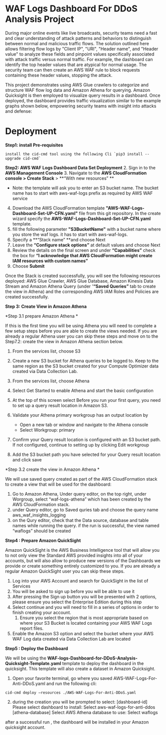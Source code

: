 # WAF Logs Dashboard For DDoS Analysis Project

During major online events like live broadcasts, security teams need a fast and clear understanding of attack patterns and behaviors to distinguish between normal and malicious traffic flows. The solution outlined here allows filtering flow logs by "Client IP", "URI", "Header name", and "Header value" to analyze these fields and pinpoint values specifically associated with attack traffic versus normal traffic. For example, the dashboard can identify the top header values that are atypical for normal usage. The security team can then create an AWS WAF rule to block requests containing these header values, stopping the attack.
 
This project demonstrates using AWS Glue crawlers to categorize and structure WAF flow log data and Amazon Athena for querying. Amazon Quicksight is then employed to visualize query results in a dashboard. Once deployed, the dashboard provides traffic visualization similar to the example graphs shown below, empowering security teams with insight into attacks and defense:

# Deployment
**Step1: install Pre-requisites**

    install the cid-cmd tool using the following Cli `pip3 install --upgrade cid-cmd`

**Step2: AWS WAF Logs Dashboard Data Set Deployment**
2. Sign in to the **AWS Management Console**
3. Navigate to the **AWS CloudFormation **console >** Create Stack** > **“With new resources” **

* Note: the template will ask you to enter an S3 bucket name. The bucket name has to start with aws-waf-logs prefix as required by AWS WAF service 

4. Download the AWS CloudFormation template **"AWS-WAF-Logs-Dashboard-Set-UP-CFN.yaml"** file from this git repository. In the create wizard specify the **AWS-WAF-Logs-Dashboard-Set-UP-CFN.yaml**  template.
5. fill the following parameter **"S3BucketName"** with a bucket name where you store the waf logs. it has to start with aws-waf-logs.
6. Specify a **“Stack name” **and choose Next
7. Leave the **“Configure stack options”** at default values and choose Next
8. Review the details on the final screen and under **“Capabilities”** check the box for **“I acknowledge that AWS CloudFormation might create IAM resources with custom names”**
9. Choose **Submit**

Once the Stack is created successfully, you will see the following resources deployed:
AWS Glue Crawler, AWS Glue Database, Amazon Kinesis Data Stream and Amazon Athena Query (under '**“Saved Queries”** tab to create the view in Athena) and the corresponding AWS IAM Roles and Policies are created successfully.


**Step 3:  Create View in Amazon Athena**

*Step 3.1 prepare Amazon Athena * 

If this is the first time you will be using Athena you will need to complete a few setup steps before you are able to create the views needed. If you are already a regular Athena user you can skip these steps and move on to the Step7.2: create the view in Amazon Athena section below. 

1. From the services list, choose S3
2. Create a new S3 bucket for Athena queries to be logged to. Keep to the same region as the S3 bucket created for your Compute Optimizer data created via Data Collection Lab.
3. From the services list, choose Athena
4. Select Get Started to enable Athena and start the basic configuration
5. At the top of this screen select Before you run your first query, you need to set up a query result location in Amazon S3.
6. Validate your Athena primary workgroup has an output location by

    * Open a new tab or window and navigate to the Athena console
    * Select Workgroup: primary

7.  Confirm your Query result location is configured with an S3 bucket path. If not configured, continue to setting up by clicking Edit workgroup
8.  Add the S3 bucket path you have selected for your Query result location and click save 

*Step 3.2 create the view in Amazon Athena *

We will use  saved query created as part of the AWS CloudFormation stack to create a view that will be used for the dashboard:

1. Go to Amazon Athena, Under query editor, on the top right, under Worgroup, select “waf-logs-athena” which has been created by the AWS CloudFormation stack.
2. under Query editor, go to Saved quries tab and choose the query name aws_waf_insights_logging
3. on the Qury editor, check that the Data source, database and table names while running the query. if the run is successful, the view named “waflogs” should be created

**Step4 : Prepare Amazon QuickSight**

 Amazon QuickSight is the AWS Business Intelligence tool that will allow you to not only view the Standard AWS provided insights into all of your accounts, but will also allow to produce new versions of the Dashboards we provide or create something entirely customized to you. If you are already a regular Amazon QuickSight user you can skip these steps. 

1. Log into your AWS Account and search for QuickSight in the list of Services
2. You will be asked to sign up before you will be able to use it
3. After pressing the Sign up button you will be presented with 2 options, please ensure you select the Enterprise Edition during this step
4. Select continue and you will need to fill in a series of options in order to finish creating your account.
    1. Ensure you select the region that is most appropriate based on where your S3 Bucket is located containing your AWS WAF Logs  report files.
5. Enable the Amazon S3 option and select the bucket where your AWS WAF Log data created via Data Collection Lab are located 

**Step5 : Deploy the Dashboard**


We will be using the **WAF-logs-Dashboard-for-DDoS-Analysis-Quicksight-Template.yaml** template to deploy the dashboard in the quicksight. This template will also create a dataset in Amazon Quicksight.

1. Open your favorite terminal, go where you saved AWS-WAF-Logs-For-Anti-DDoS.yaml and run the following cli:

`cid-cmd deploy —resources ./AWS-WAF-Logs-For-Anti-DDoS.yaml`

2. during the creation you will be prompted to select: 
[dashboard-id] Please select dashboard to install: 
Select aws-waf-logs-for-anti-ddos
[athena-database] Select AWS Athena database to use: 
Select waflogs


after a successful run , the dashboard will be installed in your Amazon quicksight account.










